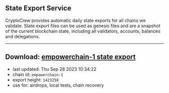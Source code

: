 ## State Export Service
CryptoCrew provides automatic daily state exports for all chains we validate. State export files can be used as genesis files and are a snapshot of the current blockchain state, including all validators, accounts, balances and delegations.

---
**Download: [empowerchain-1 state export](https://dl.ccvalidators.com/SERVICE/empowerchain/empowerchain-1_export_1423258.json)**
---

- last updated: Thu Sep 28 2023 10:34:22
- chain id: `empowerchain-1`
- export height: `1423258`
- use for: airdrops, local tests, chain recovery
